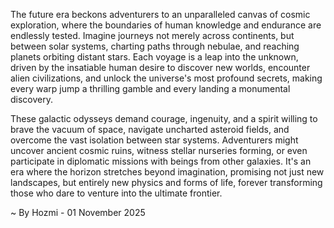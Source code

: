 
The future era beckons adventurers to an unparalleled canvas of cosmic exploration, where the boundaries of human knowledge and endurance are endlessly tested. Imagine journeys not merely across continents, but between solar systems, charting paths through nebulae, and reaching planets orbiting distant stars. Each voyage is a leap into the unknown, driven by the insatiable human desire to discover new worlds, encounter alien civilizations, and unlock the universe's most profound secrets, making every warp jump a thrilling gamble and every landing a monumental discovery.

These galactic odysseys demand courage, ingenuity, and a spirit willing to brave the vacuum of space, navigate uncharted asteroid fields, and overcome the vast isolation between star systems. Adventurers might uncover ancient cosmic ruins, witness stellar nurseries forming, or even participate in diplomatic missions with beings from other galaxies. It's an era where the horizon stretches beyond imagination, promising not just new landscapes, but entirely new physics and forms of life, forever transforming those who dare to venture into the ultimate frontier.

~ By Hozmi - 01 November 2025

